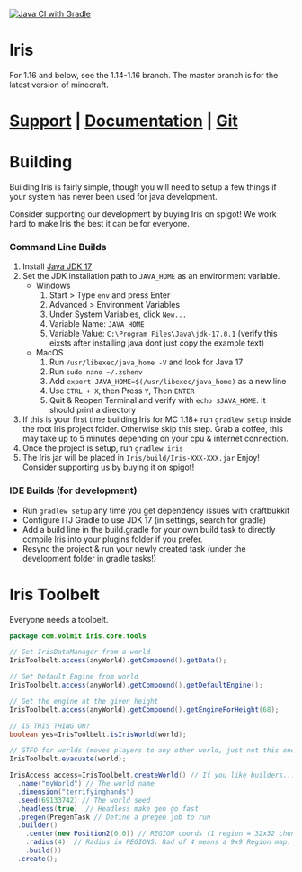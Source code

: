 [![Java CI with Gradle](https://github.com/OpenCommunity-Original/Iris/actions/workflows/gradle.yml/badge.svg)](https://github.com/OpenCommunity-Original/Iris/actions/workflows/gradle.yml)
# Iris

For 1.16 and below, see the 1.14-1.16 branch. The master branch is for the latest version of minecraft.

# [Support](https://discord.gg/3xxPTpT) **|** [Documentation](https://docs.volmit.com/iris/) **|** [Git](https://github.com/IrisDimensions)

# Building

Building Iris is fairly simple, though you will need to setup a few things if your system has never been used for java development.

Consider supporting our development by buying Iris on spigot! We work hard to make Iris the best it can be for everyone.


### Command Line Builds
1. Install [Java JDK 17](https://www.oracle.com/java/technologies/javase/jdk17-archive-downloads.html)
2. Set the JDK installation path to `JAVA_HOME` as an environment variable.
    * Windows
      1. Start > Type `env` and press Enter
      2. Advanced > Environment Variables
      3. Under System Variables, click `New...`
      4. Variable Name: `JAVA_HOME`
      5. Variable Value: `C:\Program Files\Java\jdk-17.0.1` (verify this eixsts after installing java dont just copy the example text)
    * MacOS
      1. Run `/usr/libexec/java_home -V` and look for Java 17
      2. Run `sudo nano ~/.zshenv`
      3. Add `export JAVA_HOME=$(/usr/libexec/java_home)` as a new line
      4. Use `CTRL + X`, then Press `Y`, Then `ENTER`
      5. Quit & Reopen Terminal and verify with `echo $JAVA_HOME`. It should print a directory
3. If this is your first time building Iris for MC 1.18+ run `gradlew setup` inside the root Iris project folder. Otherwise skip this step. Grab a coffee, this may take up to 5 minutes depending on your cpu & internet connection.
4. Once the project is setup, run `gradlew iris`
5. The Iris jar will be placed in `Iris/build/Iris-XXX-XXX.jar` Enjoy! Consider supporting us by buying it on spigot!

### IDE Builds (for development)
* Run `gradlew setup` any time you get dependency issues with craftbukkit
* Configure ITJ Gradle to use JDK 17 (in settings, search for gradle)
* Add a build line in the build.gradle for your own build task to directly compile Iris into your plugins folder if you prefer.
* Resync the project & run your newly created task (under the development folder in gradle tasks!)

# Iris Toolbelt

Everyone needs a toolbelt.

```java
package com.volmit.iris.core.tools

// Get IrisDataManager from a world
IrisToolbelt.access(anyWorld).getCompound().getData();

// Get Default Engine from world
IrisToolbelt.access(anyWorld).getCompound().getDefaultEngine();

// Get the engine at the given height
IrisToolbelt.access(anyWorld).getCompound().getEngineForHeight(68);

// IS THIS THING ON?
boolean yes=IrisToolbelt.isIrisWorld(world);

// GTFO for worlds (moves players to any other world, just not this one)
IrisToolbelt.evacuate(world);

IrisAccess access=IrisToolbelt.createWorld() // If you like builders...
  .name("myWorld") // The world name
  .dimension("terrifyinghands")
  .seed(69133742) // The world seed
  .headless(true)  // Headless make gen go fast
  .pregen(PregenTask // Define a pregen job to run
  .builder()
    .center(new Position2(0,0)) // REGION coords (1 region = 32x32 chunks)
    .radius(4)  // Radius in REGIONS. Rad of 4 means a 9x9 Region map.
    .build())
  .create();
```
